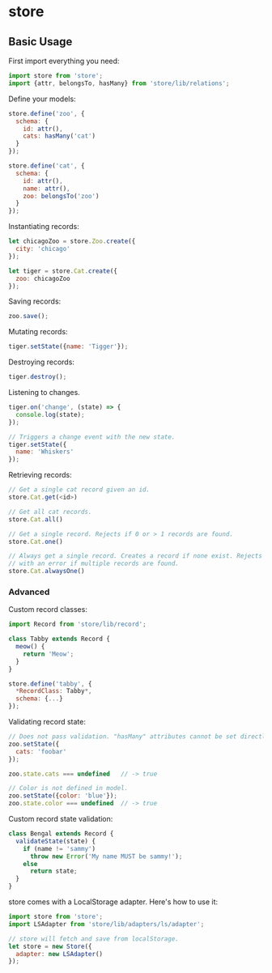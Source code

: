 # store

## Basic Usage

First import everything you need:
```javascript
import store from 'store';
import {attr, belongsTo, hasMany} from 'store/lib/relations';
```

Define your models:
```javascript
store.define('zoo', {
  schema: {
    id: attr(),
    cats: hasMany('cat')
  }
});

store.define('cat', {
  schema: {
    id: attr(),
    name: attr(),
    zoo: belongsTo('zoo')
  }
});
```

Instantiating records:
```javascript
let chicagoZoo = store.Zoo.create({
  city: 'chicago'
});

let tiger = store.Cat.create({
  zoo: chicagoZoo
});
```

Saving records:
```javascript
zoo.save();
```

Mutating records:
```javascript
tiger.setState({name: 'Tigger'});
```

Destroying records:
```javascript
tiger.destroy();
```

Listening to changes.
```javascript
tiger.on('change', (state) => {
  console.log(state);
});

// Triggers a change event with the new state.
tiger.setState({
  name: 'Whiskers'
});
```

Retrieving records:
```javascript
// Get a single cat record given an id.
store.Cat.get(<id>)

// Get all cat records.
store.Cat.all()

// Get a single record. Rejects if 0 or > 1 records are found.
store.Cat.one()

// Always get a single record. Creates a record if none exist. Rejects
// with an error if multiple records are found.
store.Cat.alwaysOne()
```

### Advanced

Custom record classes:
```javascript
import Record from 'store/lib/record';

class Tabby extends Record {
  meow() {
    return 'Meow';
  }
}

store.define('tabby', {
  *RecordClass: Tabby*,
  schema: {...}
});
```

Validating record state:
```javascript
// Does not pass validation. "hasMany" attributes cannot be set directly.
zoo.setState({
  cats: 'foobar'
});

zoo.state.cats === undefined   // -> true

// Color is not defined in model.
zoo.setState({color: 'blue'});
zoo.state.color === undefined  // -> true
```

Custom record state validation:
```javascript
class Bengal extends Record {
  validateState(state) {
    if (name != 'sammy')
      throw new Error('My name MUST be sammy!');
    else
      return state;
  }
}
```

store comes with a LocalStorage adapter. Here's how to use it:
```javascript
import store from 'store';
import LSAdapter from 'store/lib/adapters/ls/adapter';

// store will fetch and save from localStorage.
let store = new Store({
  adapter: new LSAdapter()
});
```